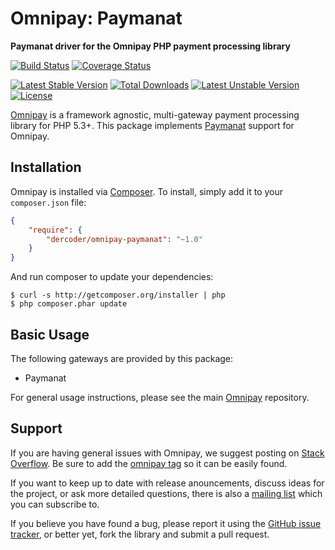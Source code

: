 # Omnipay: Paymanat

**Paymanat driver for the Omnipay PHP payment processing library**

[![Build Status](https://travis-ci.org/dercoder/omnipay-paymanat.svg?branch=master)](https://travis-ci.org/dercoder/omnipay-paymanat)
[![Coverage Status](https://coveralls.io/repos/dercoder/omnipay-paymanat/badge.svg?branch=master&service=github)](https://coveralls.io/github/dercoder/omnipay-paymanat?branch=master)

[![Latest Stable Version](https://poser.pugx.org/dercoder/omnipay-paymanat/v/stable.png)](https://packagist.org/packages/dercoder/omnipay-paymanat)
[![Total Downloads](https://poser.pugx.org/dercoder/omnipay-paymanat/downloads.png)](https://packagist.org/packages/dercoder/omnipay-paymanat)
[![Latest Unstable Version](https://poser.pugx.org/dercoder/omnipay-paymanat/v/unstable.png)](https://packagist.org/packages/dercoder/omnipay-paymanat)
[![License](https://poser.pugx.org/dercoder/omnipay-paymanat/license.png)](https://packagist.org/packages/dercoder/omnipay-paymanat)

[Omnipay](https://github.com/omnipay/omnipay) is a framework agnostic, multi-gateway payment
processing library for PHP 5.3+. This package implements [Paymanat](https://paymanat.az) support for Omnipay.

## Installation

Omnipay is installed via [Composer](http://getcomposer.org/). To install, simply add it
to your `composer.json` file:

```json
{
    "require": {
        "dercoder/omnipay-paymanat": "~1.0"
    }
}
```

And run composer to update your dependencies:

    $ curl -s http://getcomposer.org/installer | php
    $ php composer.phar update

## Basic Usage

The following gateways are provided by this package:

* Paymanat

For general usage instructions, please see the main [Omnipay](https://github.com/omnipay/omnipay)
repository.

## Support

If you are having general issues with Omnipay, we suggest posting on
[Stack Overflow](http://stackoverflow.com/). Be sure to add the
[omnipay tag](http://stackoverflow.com/questions/tagged/omnipay) so it can be easily found.

If you want to keep up to date with release anouncements, discuss ideas for the project,
or ask more detailed questions, there is also a [mailing list](https://groups.google.com/forum/#!forum/omnipay) which
you can subscribe to.

If you believe you have found a bug, please report it using the [GitHub issue tracker](https://github.com/dercoder/omnipay-neteller/issues),
or better yet, fork the library and submit a pull request.